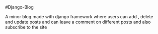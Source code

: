 #Django-Blog

A minor blog made with django framework where users can add , delete and update posts and can leave a comment on different posts and also subscribe to the site